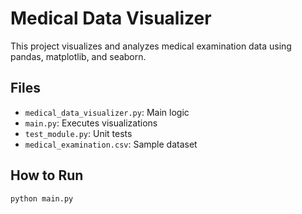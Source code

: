 # Medical Data Visualizer

This project visualizes and analyzes medical examination data using pandas, matplotlib, and seaborn.

## Files
- `medical_data_visualizer.py`: Main logic
- `main.py`: Executes visualizations
- `test_module.py`: Unit tests
- `medical_examination.csv`: Sample dataset

## How to Run
```bash
python main.py
```
